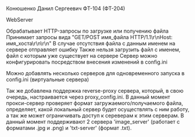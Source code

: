 Конюшенко Данил Сергеевич ФТ-104 (ФТ-204)

WebServer

Обрабатывает HTTP-запросы по загрузке или получению файла
Принимает запросы вида "GET/POST имя_файла HTTP/1.1\r\nHost: имя_хоста\r\n\r\n"
В случае отсутствия файла с данным именем на сервере отправляет ошибку
Также нельзя загрузить файл с именем, файл с которым уже существует на сервере
Сервер можно конфигурировать посредством внесения изменений в config.ini

Можно добавлять несколько серверов для одновременного запуска в config.ini
(виртуальные сервера)

Так же добавлена поддержка reverse-proxy сервера, который, в свою очередь, настраивается
через proxy_config.ini. В данный момент прокси-сервер проверяет формат загружаемого/получаемого
файла, определяет, какой локальный сервер будет осуществлять с ним работу, а так же
может ограничивать доступ к сереверам к этим серверам. В данный момент поддерживают 2 сервера
'image_server' (работает с форматами .jpg и .png) и 'txt-server' (формат .txt).